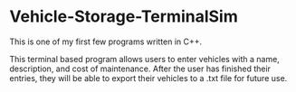 # Vehicle-Storage-TerminalSim
This is one of my first few programs written in C++.

This terminal based program allows users to enter vehicles with a name, description, and cost of maintenance.
After the user has finished their entries, they will be able to export their vehicles to a .txt file for future use.
